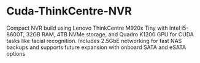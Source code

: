 # Cuda-ThinkCentre-NVR
Compact NVR build using Lenovo ThinkCentre M920x Tiny with Intel i5-8600T, 32GB RAM, 4TB NVMe storage, and Quadro K1200 GPU for CUDA tasks like facial recognition. Includes 2.5GbE networking for fast NAS backups and supports future expansion with onboard SATA and eSATA options
